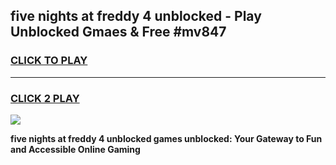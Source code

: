 
## five nights at freddy 4 unblocked - Play Unblocked Gmaes & Free #mv847
<h3>
<a href="https://news.freeplayer.one?title=five_nights_at_freddy_4_unblocked&ref=24F">CLICK TO PLAY</a></h3>
<hr>

<h3>
<a href="https://news.freeplayer.one?title=five_nights_at_freddy_4_unblocked&ref=24F">CLICK 2 PLAY</a>
  
</h3>

<a href="https://news.freeplayer.one?title=five_nights_at_freddy_4_unblocked&ref=24F/"><img src="https://clearcache.store/games.png"></a>


**five nights at freddy 4 unblocked games unblocked: Your Gateway to Fun and Accessible Online Gaming**
